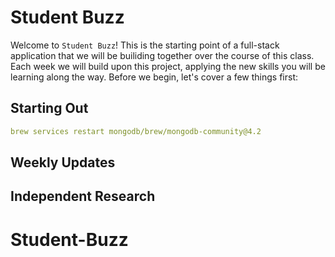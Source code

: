 # Student Buzz #

Welcome to `Student Buzz`! This is the starting point of a full-stack application that we will be builiding together over the course of this class. Each week we will build upon this project, applying the new skills you will be learning along the way. Before we begin, let's cover a few things first:

## Starting Out ##

```yaml
brew services restart mongodb/brew/mongodb-community@4.2
```

## Weekly Updates ##

## Independent Research ##
# Student-Buzz
